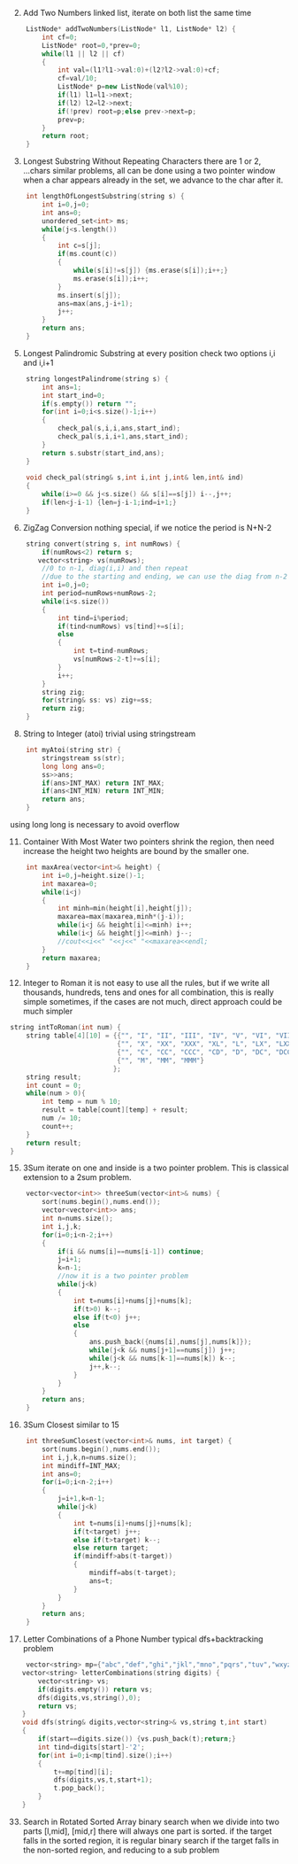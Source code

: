 2. Add Two Numbers
linked list, iterate on both list the same time
```cpp
    ListNode* addTwoNumbers(ListNode* l1, ListNode* l2) {
        int cf=0;
        ListNode* root=0,*prev=0;
        while(l1 || l2 || cf)
        {
            int val=(l1?l1->val:0)+(l2?l2->val:0)+cf;
            cf=val/10;
            ListNode* p=new ListNode(val%10);
            if(l1) l1=l1->next;
            if(l2) l2=l2->next;
            if(!prev) root=p;else prev->next=p;
            prev=p;
        }
        return root;
    }
```    

3. Longest Substring Without Repeating Characters
there are 1 or 2, ...chars similar problems, all can be done using a two pointer window
when a char appears already in the set, we advance to the char after it.
```cpp
    int lengthOfLongestSubstring(string s) {
        int i=0,j=0;
        int ans=0;
        unordered_set<int> ms;
        while(j<s.length())
        {
            int c=s[j];
            if(ms.count(c)) 
            {
                while(s[i]!=s[j]) {ms.erase(s[i]);i++;}
                ms.erase(s[i]);i++;
            }
            ms.insert(s[j]);
            ans=max(ans,j-i+1);
            j++;
        }
        return ans;
    }
```

5. Longest Palindromic Substring
at every position check two options i,i and i,i+1
```cpp
    string longestPalindrome(string s) {
        int ans=1;
        int start_ind=0;
        if(s.empty()) return "";
        for(int i=0;i<s.size()-1;i++)
        {
            check_pal(s,i,i,ans,start_ind);
            check_pal(s,i,i+1,ans,start_ind);
        }
        return s.substr(start_ind,ans);
    }
    
    void check_pal(string& s,int i,int j,int& len,int& ind)
    {
        while(i>=0 && j<s.size() && s[i]==s[j]) i--,j++;
        if(len<j-i-1) {len=j-i-1;ind=i+1;}
    }
```

6. ZigZag Conversion
nothing special, if we notice the period is N+N-2
```cpp
    string convert(string s, int numRows) {
        if(numRows<2) return s;
       vector<string> vs(numRows);
        //0 to n-1, diag(i,i) and then repeat
        //due to the starting and ending, we can use the diag from n-2 to 1
        int i=0,j=0;
        int period=numRows+numRows-2;
        while(i<s.size())
        {
            int tind=i%period;
            if(tind<numRows) vs[tind]+=s[i];
            else
            {
                int t=tind-numRows;
                vs[numRows-2-t]+=s[i];
            }
            i++;
        }
        string zig;
        for(string& ss: vs) zig+=ss;
        return zig;
    }
```

8. String to Integer (atoi)
trivial using stringstream
```cpp
    int myAtoi(string str) {
        stringstream ss(str);
        long long ans=0;
        ss>>ans;
        if(ans>INT_MAX) return INT_MAX;
        if(ans<INT_MIN) return INT_MIN;
        return ans;
    }
```
using long long is necessary to avoid overflow

11. Container With Most Water
two pointers
shrink the region, then need increase the height
two heights are bound by the smaller one.
```cpp
    int maxArea(vector<int>& height) {
        int i=0,j=height.size()-1;
        int maxarea=0;
        while(i<j)
        {
            int minh=min(height[i],height[j]);
            maxarea=max(maxarea,minh*(j-i));
            while(i<j && height[i]<=minh) i++;
            while(i<j && height[j]<=minh) j--;
            //cout<<i<<" "<<j<<" "<<maxarea<<endl;
        }
        return maxarea;
    }
 ```
 
 
12. Integer to Roman
it is not easy to use all the rules, but if we write all thousands, hundreds, tens and ones for all combination, this is really simple
sometimes, if the cases are not much, direct approach could be much simpler
```cpp
string intToRoman(int num) {
    string table[4][10] = {{"", "I", "II", "III", "IV", "V", "VI", "VII", "VIII", "IX"},
                           {"", "X", "XX", "XXX", "XL", "L", "LX", "LXX", "LXXX", "XC"},
                           {"", "C", "CC", "CCC", "CD", "D", "DC", "DCC", "DCCC", "CM"},
                           {"", "M", "MM", "MMM"}
                          };
    string result;
    int count = 0;
    while(num > 0){
        int temp = num % 10;
        result = table[count][temp] + result;
        num /= 10;
        count++;
    }
    return result;
}
````

15. 3Sum
iterate on one and inside is a two pointer problem. This is classical extension to a 2sum problem.
```cpp
    vector<vector<int>> threeSum(vector<int>& nums) {
        sort(nums.begin(),nums.end());
        vector<vector<int>> ans;
        int n=nums.size();
        int i,j,k;
        for(i=0;i<n-2;i++)
        {
            if(i && nums[i]==nums[i-1]) continue;
            j=i+1;
            k=n-1;
            //now it is a two pointer problem
            while(j<k)
            {
                int t=nums[i]+nums[j]+nums[k];
                if(t>0) k--;
                else if(t<0) j++;
                else
                {
                    ans.push_back({nums[i],nums[j],nums[k]});
                    while(j<k && nums[j+1]==nums[j]) j++;
                    while(j<k && nums[k-1]==nums[k]) k--;
                    j++,k--;   
                }
            }
        }
        return ans;
    }
``` 
16. 3Sum Closest
similar to 15
```cpp
    int threeSumClosest(vector<int>& nums, int target) {
        sort(nums.begin(),nums.end());
        int i,j,k,n=nums.size();
        int mindiff=INT_MAX;
        int ans=0;
        for(i=0;i<n-2;i++)
        {
            j=i+1,k=n-1;
            while(j<k)
            {
                int t=nums[i]+nums[j]+nums[k];
                if(t<target) j++;
                else if(t>target) k--;
                else return target;
                if(mindiff>abs(t-target))
                {
                    mindiff=abs(t-target);
                    ans=t;
                }
            }
        }
        return ans;
    }
 ```
 
 17. Letter Combinations of a Phone Number
 typical dfs+backtracking problem
 ```cpp
     vector<string> mp={"abc","def","ghi","jkl","mno","pqrs","tuv","wxyz"} ;
    vector<string> letterCombinations(string digits) {
        vector<string> vs;
        if(digits.empty()) return vs;
        dfs(digits,vs,string(),0);
        return vs;
    }
    void dfs(string& digits,vector<string>& vs,string t,int start)
    {
        if(start==digits.size()) {vs.push_back(t);return;}
        int tind=digits[start]-'2';
        for(int i=0;i<mp[tind].size();i++)
        {
            t+=mp[tind][i];
            dfs(digits,vs,t,start+1);
            t.pop_back();
        }
    }
```

33. Search in Rotated Sorted Array
binary search
when we divide into two parts [l,mid], [mid,r] there will always one part is sorted.
if the target falls in the sorted region, it is regular binary search 
if the target falls in the non-sorted region, and reducing to a sub problem
